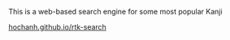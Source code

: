 This is a web-based search engine for some most popular Kanji

[hochanh.github.io/rtk-search](http://hochanh.github.io/rtk-search)

